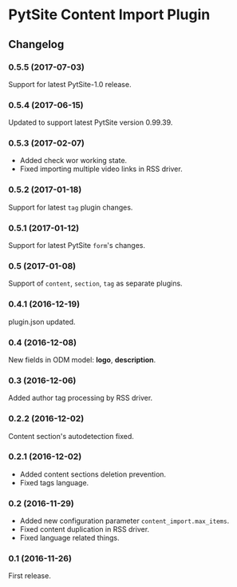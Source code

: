 # PytSite Content Import Plugin


## Changelog


### 0.5.5 (2017-07-03)
Support for latest PytSite-1.0 release.


### 0.5.4 (2017-06-15)
Updated to support latest PytSite version 0.99.39.


### 0.5.3 (2017-02-07)
- Added check wor working state.
- Fixed importing multiple video links in RSS driver.


### 0.5.2 (2017-01-18)
Support for latest `tag` plugin changes.


### 0.5.1 (2017-01-12)
Support for latest PytSite `form`'s changes.


### 0.5 (2017-01-08)
Support of `content`, `section`, `tag` as separate plugins.


### 0.4.1 (2016-12-19)
plugin.json updated.


### 0.4 (2016-12-08)
New fields in ODM model: **logo**, **description**. 


### 0.3 (2016-12-06)
Added author tag processing by RSS driver.


### 0.2.2 (2016-12-02)
Content section's autodetection fixed.


### 0.2.1 (2016-12-02)
- Added content sections deletion prevention.
- Fixed tags language.


### 0.2 (2016-11-29)
- Added new configuration parameter `content_import.max_items`.
- Fixed content duplication in RSS driver.
- Fixed language related things.


### 0.1 (2016-11-26)
First release.

